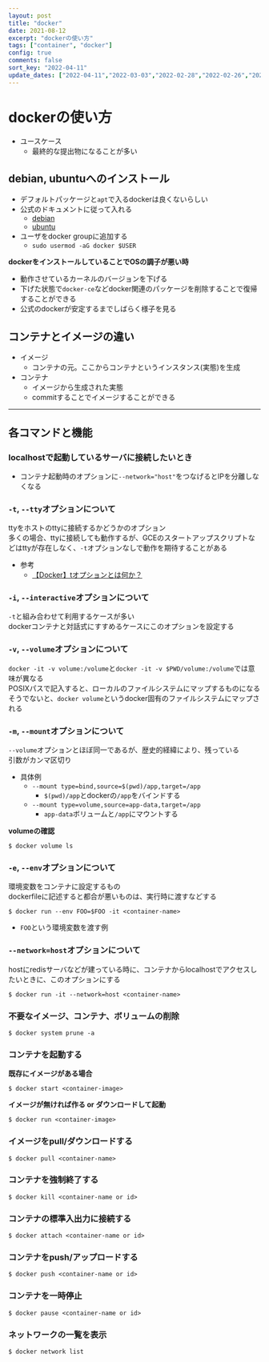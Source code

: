 ```yaml
---
layout: post
title: "docker"
date: 2021-08-12
excerpt: "dockerの使い方"
tags: ["container", "docker"]
config: true
comments: false
sort_key: "2022-04-11"
update_dates: ["2022-04-11","2022-03-03","2022-02-28","2022-02-26","2022-01-19","2021-11-29","2021-10-21","2021-10-18","2021-09-03","2021-08-20","2021-08-12"]
---
```


# dockerの使い方
 - ユースケース
   - 最終的な提出物になることが多い

## debian, ubuntuへのインストール
 - デフォルトパッケージと`apt`で入るdockerは良くないらしい
 - 公式のドキュメントに従って入れる
   - [debian](https://docs.docker.com/engine/install/debian/)
   - [ubuntu](https://docs.docker.com/engine/install/ubuntu/)
 - ユーザをdocker groupに追加する
   - `sudo usermod -aG docker $USER`

**dockerをインストールしていることでOSの調子が悪い時**  
 - 動作させているカーネルのバージョンを下げる
 - 下げた状態で`docker-ce`などdocker関連のパッケージを削除することで復帰することができる
 - 公式のdockerが安定するまでしばらく様子を見る

## コンテナとイメージの違い
 - イメージ
   - コンテナの元。ここからコンテナというインスタンス(実態)を生成
 - コンテナ
   - イメージから生成された実態
   - commitすることでイメージすることができる

---

## 各コマンドと機能

### localhostで起動しているサーバに接続したいとき
 - コンテナ起動時のオプションに`--network="host"`をつなげるとIPを分離しなくなる

### `-t`, `--tty`オプションについて
ttyをホストのttyに接続するかどうかのオプション    
多くの場合、ttyに接続しても動作するが、GCEのスタートアップスクリプトなどはttyが存在しなく、`-t`オプションなしで動作を期待することがある 

 - 参考
   - [【Docker】tオプションとは何か？](https://keymaso.com/programemory/docker/run-option-d/)

### `-i`, `--interactive`オプションについて
`-t`と組み合わせて利用するケースが多い  
dockerコンテナと対話式にすすめるケースにこのオプションを設定する  

### `-v`, `--volume`オプションについて
`docker -it -v volume:/volume`と`docker -it -v $PWD/volume:/volume`では意味が異なる  
POSIXパスで記入すると、ローカルのファイルシステムにマップするものになる  
そうでないと、`docker volume`というdocker固有のファイルシステムにマップされる  

### `-m`, `--mount`オプションについて
`--volume`オプションとほぼ同一であるが、歴史的経緯により、残っている  
引数がカンマ区切り  

 - 具体例
   - `--mount type=bind,source=$(pwd)/app,target=/app`
     - `$(pwd)/app`とdockerの`/app`をバインドする
   - `--mount type=volume,source=app-data,target=/app`
     - `app-data`ボリュームと`/app`にマウントする

**volumeの確認**  
```console
$ docker volume ls
```

### `-e`, `--env`オプションについて
環境変数をコンテナに設定するもの  
dockerfileに記述すると都合が悪いものは、実行時に渡すなどする  

```console
$ docker run --env FOO=$FOO -it <container-name>
```
 - `FOO`という環境変数を渡す例

### `--network=host`オプションについて
hostにredisサーバなどが建っている時に、コンテナからlocalhostでアクセスしたいときに、このオプションにする  

```console
$ docker run -it --network=host <container-name>
```

### 不要なイメージ、コンテナ、ボリュームの削除

```console
$ docker system prune -a
```

### コンテナを起動する
 
**既存にイメージがある場合**  
```console
$ docker start <container-image>
```

**イメージが無ければ作る or  ダウンロードして起動**  
```console
$ docker run <container-image>
```

### イメージをpull/ダウンロードする

```console
$ docker pull <container-name>
```


### コンテナを強制終了する

```console
$ docker kill <container-name or id>
```

### コンテナの標準入出力に接続する

```console
$ docker attach <container-name or id>
```

### コンテナをpush/アップロードする

```console
$ docker push <container-name or id>
```

### コンテナを一時停止

```console
$ docker pause <container-name or id>
```

### ネットワークの一覧を表示

```console
$ docker network list
```
